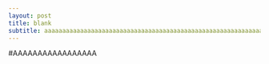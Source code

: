 ```yaml
---
layout: post
title: blank
subtitle: aaaaaaaaaaaaaaaaaaaaaaaaaaaaaaaaaaaaaaaaaaaaaaaaaaaaaaaaaaaaaaaaaaaaaaaaaaaaaaaaaaaaaaaaaaaaaaaaaaa
---
```


#AAAAAAAAAAAAAAAAA